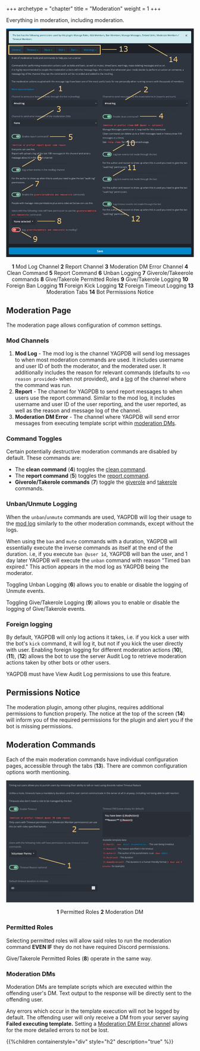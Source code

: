 +++
archetype = "chapter"
title = "Moderation"
weight = 1
+++

Everything in moderation, including moderation.

![Overview of the moderation page](overview_moderation.png)

<center>

**1** Mod Log Channel **2** Report Channel **3** Moderation DM Error Channel **4** Clean Command **5** Report
Command **6** Unban Logging **7** Giverole/Takeerole commands **8** Give/Takerole Permitted Roles **9**
Give/Takerole Logging **10** Foreign Ban Logging **11** Foreign Kick Logging **12** Foreign Timeout Logging **13**
Moderation Tabs **14** Bot Permissions Notice

</center>

## Moderation Page

The moderation page allows configuration of common settings.

### Mod Channels

1. **Mod Log** - The mod log is the channel YAGPDB will send log messages to when most moderation commands are used. It
includes username and user ID of both the moderator, and the moderated user. It additionally includes the reason for
relevant commands (defaults to `<no reason provided>` when not provided), and a [log](/moderation/logging) of the
channel where the command was run.
2. **Report** - The channel for YAGPDB to send report messages to when users use the report command. Similar to the mod
log, it includes username and user ID of the user reporting, and the user reported, as well as the reason and message
log of the channel.
3. **Moderation DM Error** - The channel where YAGPDB will send error messages from executing template script within
[moderation DMs](#moderation-dms).

### Command Toggles

Certain potentially destructive moderation commands are disabled by default. These commands are:

- The **clean command** (**4**) toggles the [clean command](/commands/all-commands#clean).
- The **report command** (**5**) toggles the [report command](/commands/all-commands#report).
- **Giverole/Takerole commands** (**7**) toggle the [giverole](/commands/all-commands#giverole) and
[takerole](/commands/all-commands#takerole) commands.

### Unban/Unmute Logging

When the `unban`/`unmute` commands are used, YAGPDB will log their usage to the [mod log](#mod-channels) similarly to
the other moderation commands, except without the logs.

When using the `ban` and `mute` commands with a duration, YAGPDB will essentially execute the inverse commands as itself
at the end of the duration. i.e, if you execute `ban @user 1d`, YAGPDB will ban the user, and 1 day later YAGPDB will
execute the `unban` command with reason "Timed ban expired." This action appears in the mod log as YAGPDB being the
moderator.

Toggling Unban Logging (**6**) allows you to enable or disable the logging of Unmute events.

Toggling Give/Takerole Logging (**9**) allows you to enable or disable the logging of Give/Takerole events.

### Foreign logging

By default, YAGPDB will only log actions it takes, i.e. if you kick a user with the bot's `kick` command, it will log
it, but not if you kick the user directly with user. Enabling foreign logging for different moderation actions (**10**),
(**11**), (**12**) allows the bot to use the server Audit Log to retrieve moderation actions taken by other bots or
other users.

YAGPDB must have View Audit Log permissions to use this feature.

## Permissions Notice

The moderation plugin, among other plugins, requires additional permissions to function properly. The notice at the top
of the screen (**14**) will inform you of the required permissions for the plugin and alert you if the bot is missing
permissions.

## Moderation Commands

Each of the main moderation commands have individual configuration pages, accessible through the tabs (**13**). There
are common configuration options worth mentioning.

![Common Moderation Configuration](common_moderation_settings.png)

<center>

**1** Permitted Roles **2** Moderation DM

</center>

### Permitted Roles

Selecting permitted roles will allow said roles to run the moderation command **EVEN IF** they do not have
required Discord permissions.

Give/Takerole Permitted Roles (**8**) operate in the same way.

### Moderation DMs

Moderation DMs are template scripts which are executed within the offending user's DM. Text output to the response will
be directly sent to the offending user.

Any errors which occur in the template execution will not be logged by default. The offending user will only receive a
DM from your server saying **Failed executing template.** Setting a [Moderation DM Error channel](#mod-channels) allows
for the more detailed errors to not be lost.

{{%children containerstyle="div" style="h2" description="true" %}}
